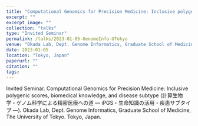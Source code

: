 ```yaml
---
title: "Computational Genomics for Precision Medicine: Inclusive polygenic scores, biomedical knowledge, and disease subtype  (計算生物学・ゲノム科学による精密医療への道 ― iPGS・生命知識の活用・疾患サブタイプ ―)"
excerpt: ""
excerpt_image: ""
collection: "talks"
type: "Invited Seminar"
permalink: /talks/2023-01-05-GenomeInfo-UTokyo
venue: "Okada Lab, Dept. Genome Informatics, Graduate School of Medicine, The University of Tokyo"
date: 2023-01-05
location: "Tokyo, Japan"
paperurl: ""
citation: ""
tags:
---
```


Invited Seminar. Computational Genomics for Precision Medicine: Inclusive polygenic scores, biomedical knowledge, and disease subtype  (計算生物学・ゲノム科学による精密医療への道 ― iPGS・生命知識の活用・疾患サブタイプ ―). Okada Lab, Dept. Genome Informatics, Graduate School of Medicine, The University of Tokyo. Tokyo, Japan.